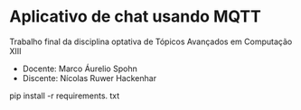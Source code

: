 # Aplicativo de chat usando MQTT

Trabalho final da disciplina optativa de Tópicos Avançados em Computação XIII

- Docente: Marco Áurelio Spohn
- Discente: Nícolas Ruwer Hackenhar

pip install -r requirements. txt